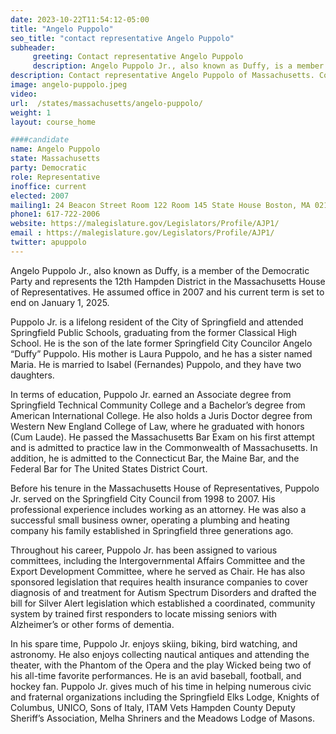 ```yaml
---
date: 2023-10-22T11:54:12-05:00
title: "Angelo Puppolo"
seo_title: "contact representative Angelo Puppolo"
subheader:
     greeting: Contact representative Angelo Puppolo
     description: Angelo Puppolo Jr., also known as Duffy, is a member of the Democratic Party and represents the 12th Hampden District in the Massachusetts House of Representatives. He assumed office in 2007 and his current term is set to end on January 1, 2025.
description: Contact representative Angelo Puppolo of Massachusetts. Contact information for Angelo Puppolo includes email address, phone number, and mailing address.
image: angelo-puppolo.jpeg
video:
url:  /states/massachusetts/angelo-puppolo/
weight: 1
layout: course_home

####candidate
name: Angelo Puppolo
state: Massachusetts
party: Democratic
role: Representative
inoffice: current
elected: 2007
mailing1: 24 Beacon Street Room 122 Room 145 State House Boston, MA 02133
phone1: 617-722-2006
website: https://malegislature.gov/Legislators/Profile/AJP1/
email : https://malegislature.gov/Legislators/Profile/AJP1/
twitter: apuppolo
---
```


Angelo Puppolo Jr., also known as Duffy, is a member of the Democratic Party and represents the 12th Hampden District in the Massachusetts House of Representatives. He assumed office in 2007 and his current term is set to end on January 1, 2025.

Puppolo Jr. is a lifelong resident of the City of Springfield and attended Springfield Public Schools, graduating from the former Classical High School. He is the son of the late former Springfield City Councilor Angelo “Duffy” Puppolo. His mother is Laura Puppolo, and he has a sister named Maria. He is married to Isabel (Fernandes) Puppolo, and they have two daughters.

In terms of education, Puppolo Jr. earned an Associate degree from Springfield Technical Community College and a Bachelor’s degree from American International College. He also holds a Juris Doctor degree from Western New England College of Law, where he graduated with honors (Cum Laude). He passed the Massachusetts Bar Exam on his first attempt and is admitted to practice law in the Commonwealth of Massachusetts. In addition, he is admitted to the Connecticut Bar, the Maine Bar, and the Federal Bar for The United States District Court.

Before his tenure in the Massachusetts House of Representatives, Puppolo Jr. served on the Springfield City Council from 1998 to 2007. His professional experience includes working as an attorney. He was also a successful small business owner, operating a plumbing and heating company his family established in Springfield three generations ago.

Throughout his career, Puppolo Jr. has been assigned to various committees, including the Intergovernmental Affairs Committee and the Export Development Committee, where he served as Chair. He has also sponsored legislation that requires health insurance companies to cover diagnosis of and treatment for Autism Spectrum Disorders and drafted the bill for Silver Alert legislation which established a coordinated, community system by trained first responders to locate missing seniors with Alzheimer’s or other forms of dementia.

In his spare time, Puppolo Jr. enjoys skiing, biking, bird watching, and astronomy. He also enjoys collecting nautical antiques and attending the theater, with the Phantom of the Opera and the play Wicked being two of his all-time favorite performances. He is an avid baseball, football, and hockey fan. Puppolo Jr. gives much of his time in helping numerous civic and fraternal organizations including the Springfield Elks Lodge, Knights of Columbus, UNICO, Sons of Italy, ITAM Vets Hampden County Deputy Sheriff’s Association, Melha Shriners and the Meadows Lodge of Masons.
